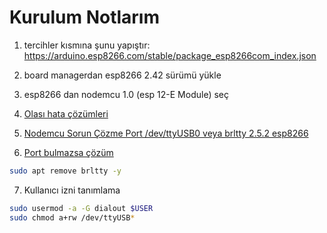 # Kurulum Notlarım

1. tercihler kısmına şunu yapıştır: https://arduino.esp8266.com/stable/package_esp8266com_index.json
2. board managerdan esp8266 2.42 sürümü yükle
3. esp8266 dan nodemcu 1.0 (esp 12-E Module) seç
4. [Olası hata çözümleri ](https://chatgpt.com/share/674c1a6b-f728-8008-bd3b-b47075cb05d4)
5. [Nodemcu Sorun Çözme Port /dev/ttyUSB0 veya brltty 2.5.2 esp8266 ](https://github.com/esp8266/source-code-examples/issues/26)

6. [Port bulmazsa çözüm ](https://github.com/OsmanKAYI/full-stack-roadmap/tree/main/hobbies/arduino)

```bash
sudo apt remove brltty -y
```

7. Kullanıcı izni tanımlama

```bash
sudo usermod -a -G dialout $USER
sudo chmod a+rw /dev/ttyUSB*

```
